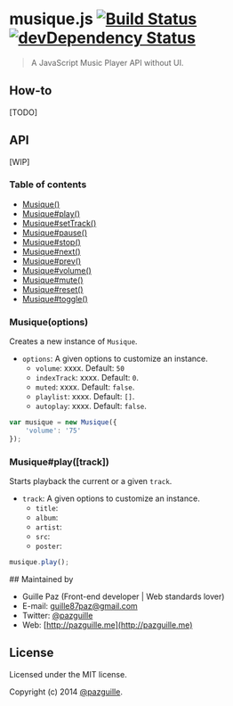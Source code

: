 # musique.js [![Build Status](https://secure.travis-ci.org/pazguille/musique.png)](http://travis-ci.org/pazguille/musique) [![devDependency Status](https://david-dm.org/pazguille/musique/dev-status.png)](https://david-dm.org/pazguille/musique#info=devDependencies)

> A JavaScript Music Player API without UI.

## How-to
[TODO]

## API
[WIP]

### Table of contents

- [Musique()](#)
- [Musique#play()](#)
- [Musique#setTrack()](#)
- [Musique#pause()](#)
- [Musique#stop()](#)
- [Musique#next()](#)
- [Musique#prev()](#)
- [Musique#volume()](#)
- [Musique#mute()](#)
- [Musique#reset()](#)
- [Musique#toggle()](#)

### Musique(options)
Creates a new instance of `Musique`.
- `options`: A given options to customize an instance.
    - `volume`: xxxx. Default: `50`
    - `indexTrack`: xxxx. Default: `0`.
    - `muted`: xxxx. Default: `false`.
    - `playlist`: xxxx. Default: `[]`.
    - `autoplay`: xxxx. Default: `false`.

```js
var musique = new Musique({
    'volume': '75'
});
```

### Musique#play([track])
Starts playback the current or a given `track`.
- `track`: A given options to customize an instance.
    - `title`:
    - `album`:
    - `artist`:
    - `src`:
    - `poster`:

```js
musique.play();
```

## Maintained by
- Guille Paz (Front-end developer | Web standards lover)
- E-mail: [guille87paz@gmail.com](mailto:guille87paz@gmail.com)
- Twitter: [@pazguille](http://twitter.com/pazguille)
- Web: [http://pazguille.me](http://pazguille.me)

## License
Licensed under the MIT license.

Copyright (c) 2014 [@pazguille](http://twitter.com/pazguille).
